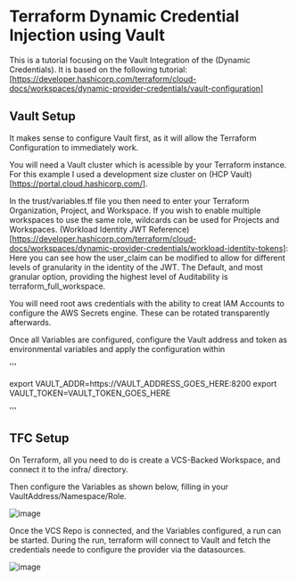 # Terraform Dynamic Credential Injection using Vault
This is a tutorial focusing on the Vault Integration of the (Dynamic Credentials). It is based on the following tutorial: [https://developer.hashicorp.com/terraform/cloud-docs/workspaces/dynamic-provider-credentials/vault-configuration]

## Vault Setup

It makes sense to configure Vault first, as it will allow the Terraform Configuration to immediately work. 

You will need a Vault cluster which is acessible by your Terraform instance. For this example I used a development size cluster on (HCP Vault)[https://portal.cloud.hashicorp.com/].

In the trust/variables.tf file you then need to enter your Terraform Organization, Project, and Workspace. If you wish to enable multiple workspaces to use the same role, wildcards can be used for Projects and Workspaces. 
(Workload Identity JWT Reference)[https://developer.hashicorp.com/terraform/cloud-docs/workspaces/dynamic-provider-credentials/workload-identity-tokens]: Here you can see how the user_claim can be modified to allow for different levels of granularity in the identity of the JWT. The Default, and most granular option, providing the highest level of Auditability is terraform_full_workspace.

You will need root aws credentials with the ability to creat IAM Accounts to configure the AWS Secrets engine. These can be rotated transparently afterwards.

Once all Variables are configured, configure the Vault address and token as environmental variables and apply the configuration within 


'''

export VAULT_ADDR=https://VAULT_ADDRESS_GOES_HERE:8200
export VAULT_TOKEN=VAULT_TOKEN_GOES_HERE

'''

## TFC Setup

On Terraform, all you need to do is create a VCS-Backed Workspace, and connect it to the infra/ directory. 

Then configure the Variables as shown below, filling in your VaultAddress/Namespace/Role. 

![image](https://user-images.githubusercontent.com/8341286/233312425-6b0d4337-f7b7-438b-9549-daa52394b627.png)

Once the VCS Repo is connected, and the Variables configured, a run can be started. During the run, terraform will connect to Vault and fetch the credentials neede to configure the provider via the datasources. 

![image](https://user-images.githubusercontent.com/8341286/233320655-888f400b-7e61-4ef1-9e7e-c5675f66a77b.png)
